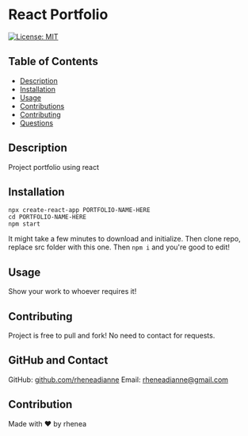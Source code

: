 # React Portfolio

[![License: MIT](https://img.shields.io/badge/License-MIT-yellow.svg)](https://opensource.org/licenses/MIT)
    
## Table of Contents
- [Description](#description)
- [Installation](#installation)
- [Usage](#usage)
- [Contributions](#contributions)
- [Contributing](#contributing)
- [Questions](#questions)


## Description
Project portfolio using react

## Installation
```
npx create-react-app PORTFOLIO-NAME-HERE
cd PORTFOLIO-NAME-HERE
npm start
```
It might take a few minutes to download and initialize. Then clone repo, replace src folder with this one. Then `npm i` and you're good to edit!

## Usage 
Show your work to whoever requires it!

## Contributing 
Project is free to pull and fork! No need to contact for requests.

## GitHub and Contact
GitHub: [github.com/rheneadianne](https://github.com/rheneadianne)
Email:  [rheneadianne@gmail.com](mailto:rheneadianne@gmail.com)

## Contribution
Made with ❤️ by rhenea
    